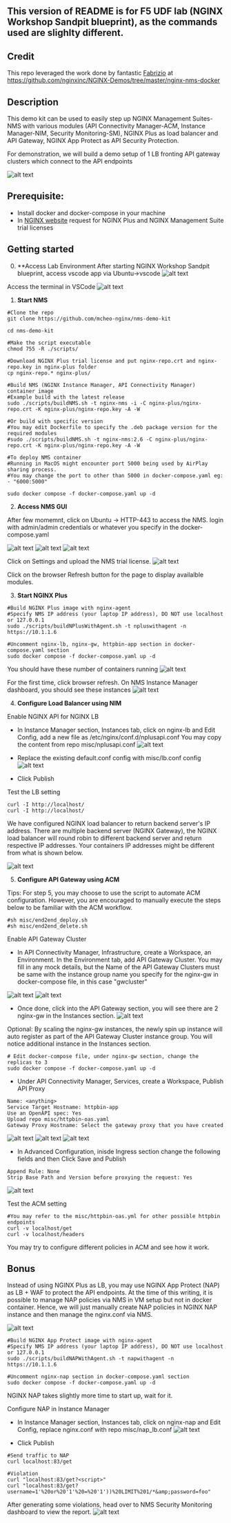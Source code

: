 
## This version of README is for F5 UDF lab (NGINX Workshop Sandpit blueprint), as the commands used are slighlty different.

## Credit
This repo leveraged the work done by fantastic [Fabrizio](https://github.com/fabriziofiorucci) at https://github.com/nginxinc/NGINX-Demos/tree/master/nginx-nms-docker

## Description
This demo kit can be used to easily step up NGINX Management Suites-NMS with various modules (API Connectivity Manager-ACM, Instance Manager-NIM, Security Monitoring-SM), NGINX Plus as load balancer and API Gateway, NGINX App Protect as API Security Protection.

For demonstration, we will build a demo setup of 1 LB fronting API gateway clusters which connect to the API endpoints

![alt text](assets/demo-setup-part1.png)

## Prerequisite: 
- Install docker and docker-compose in your machine
- In [NGINX website](https://www.nginx.com/pricing/) request for NGINX Plus and NGINX Management Suite trial licenses


## Getting started
0. **Access Lab Environment
After starting NGINX Workshop Sandpit blueprint, access vscode app via Ubuntu->vscode
![alt text](assets/access_vscode.png)

Access the terminal in VSCode
![alt text](assets/launch_terminal_in_vscode.png)



1. **Start NMS**
```
#Clone the repo
git clone https://github.com/mcheo-nginx/nms-demo-kit

cd nms-demo-kit

#Make the script executable
chmod 755 -R ./scripts/

#Download NGINX Plus trial license and put nginx-repo.crt and nginx-repo.key in nginx-plus folder
cp nginx-repo.* nginx-plus/

#Build NMS (NGINX Instance Manager, API Connectivity Manager) container image
#Example build with the latest release
sudo ./scripts/buildNMS.sh -t nginx-nms -i -C nginx-plus/nginx-repo.crt -K nginx-plus/nginx-repo.key -A -W

#Or build with specific version
#You may edit Dockerfile to specify the .deb package version for the required modules
#sudo ./scripts/buildNMS.sh -t nginx-nms:2.6 -C nginx-plus/nginx-repo.crt -K nginx-plus/nginx-repo.key -A -W

#To deploy NMS container
#Running in MacOS might encounter port 5000 being used by AirPlay sharing process. 
#You may change the port to other than 5000 in docker-compose.yaml eg: - "6000:5000"

sudo docker compose -f docker-compose.yaml up -d
```

2. **Access NMS GUI**

After few momemnt, click on Ubuntu -> HTTP-443 to access the NMS. login with admin/admin credentials or whatever you specify in the docker-compose.yaml

![alt text](assets/access_nms_vis_http_443.png)
![alt text](assets/nms_prelogin_landing_page.png)
![alt text](assets/nms_login_prompt.png)


Click on Settings and upload the NMS trial license.
![alt text](assets/nms-license.png)

Click on the browser Refresh button for the page to display availalble modules.

3. **Start NGINX Plus**
```
#Build NGINX Plus image with nginx-agent
#Specify NMS IP address (your laptop IP address), DO NOT use localhost or 127.0.0.1
sudo ./scripts/buildNPlusWithAgent.sh -t npluswithagent -n https://10.1.1.6

#Uncomment nginx-lb, nginx-gw, httpbin-app section in docker-compose.yaml section
sudo docker compose -f docker-compose.yaml up -d
```
You should have these number of containers running
![alt text](assets/running-containers.png)

For the first time, click browser refresh. On NMS Instance Manager dashboard, you should see these instances
![alt text](assets/nim-managed-instances.png)


4. **Configure Load Balancer using NIM**

Enable NGINX API for NGINX LB

- In Instance Manager section, Instances tab, click on nginx-lb and Edit Config, add a new file as /etc/nginx/conf.d/nplusapi.conf  You may copy the content from repo misc/nplusapi.conf
![alt text](assets/edit-nginx-plus-api-conf.png)

- Replace the existing default.conf config with misc/lb.conf config
![alt text](assets/edit-nginx-plus-default-conf.png)

- Click Publish

Test the LB setting
```
curl -I http://localhost/
curl -I http://localhost/
```
We have configured NGINX load balancer to return backend server's IP address. There are multiple backend server (NGINX Gateway), the NGINX load balancer will round robin to different backend server and return respective IP addresses. Your containers IP addresses might be different from what is shown below.

![alt text](assets/lb-curl-testing.png)


5. **Configure API Gateway using ACM**

Tips: For step 5, you may choose to use the script to automate ACM configuration. However, you are encouraged to manually execute the steps below to be familiar with the ACM workflow.
```
#sh misc/end2end_deploy.sh
#sh misc/end2end_delete.sh
```

Enable API Gateway Cluster

- In API Connectivity Manager, Infrastructure, create a Workspace, an Environment. In the Environment tab, add API Gateway Cluster. You may fill in any mock details, but the Name of the API Gateway Clusters must be same with the instance group name you specify for the nginx-gw in docker-compose file, in this case "gwcluster"

![alt text](assets/infra-workspace.png)
![alt text](assets/infra-env.png)

- Once done, click into the API Gateway section, you will see there are 2 nginx-gw in the Instances section.
![alt text](assets/infra-creation-complete.png)

Optional:
By scaling the nginx-gw instances, the newly spin up instance will auto register as part of the API Gateway Cluster instance group. You will notice additional instance in the Instances section.
```
# Edit docker-compose file, under nginx-gw section, change the replicas to 3
sudo docker compose -f docker-compose.yaml up -d
```

- Under API Connectivity Manager, Services, create a Workspace, Publish API Proxy
```    
Name: <anything>
Service Target Hostname: httpbin-app
Use an OpenAPI spec: Yes
Upload repo misc/httpbin-oas.yaml
Gateway Proxy Hostname: Select the gateway proxy that you have created
```

![alt text](assets/service-workspace.png)
![alt text](assets/service-upload-api-spec.png)
![alt text](assets/service-api-proxy.png)


- In Advanced Configuration, inisde Ingress section change the following fields and then Click Save and Publish
```
Append Rule: None
Strip Base Path and Version before proxying the request: Yes
```
![alt text](assets/service-edit-ingress.png)


Test the ACM setting
```
#You may refer to the misc/httpbin-oas.yml for other possible httpbin endpoints
curl -v localhost/get
curl -v localhost/headers
```

You may try to configure different policies in ACM and see how it work.

## Bonus
Instead of using NGINX Plus as LB, you may use NGINX App Protect (NAP) as LB + WAF to protect the API endpoints.
At the time of this writing, it is possible to manage NAP policies via NMS in VM setup but not in docker container. Hence, we will just manually create NAP policies in NGINX NAP instance and then manage the nginx.conf via NMS.

![alt text](assets/demo-setup-part2.png)

```
#Build NGINX App Protect image with nginx-agent
#Specify NMS IP address (your laptop IP address), DO NOT use localhost or 127.0.0.1
sudo ./scripts/buildNAPWithAgent.sh -t napwithagent -n https://10.1.1.6

#Uncomment nginx-nap section in docker-compose.yaml section
sudo docker compose -f docker-compose.yaml up -d
```
NGINX NAP takes slightly more time to start up, wait for it.

Configure NAP in Instance Manager

- In Instance Manager section, Instances tab, click on nginx-nap and Edit Config, replace nginx.conf with repo misc/nap_lb.conf
![alt text](assets/edit-nap-conf.png)

- Click Publish

```
#Send traffic to NAP
curl localhost:83/get

#Violation
curl "localhost:83/get?<script>"
curl "localhost:83/get?username=1'%20or%20'1'%20=%20'1'))%20LIMIT%201/*&amp;password=foo"
```

After generating some violations, head over to NMS Security Monitoring dashboard to view the report.
![alt text](assets/nms-security-monitoring.png)

